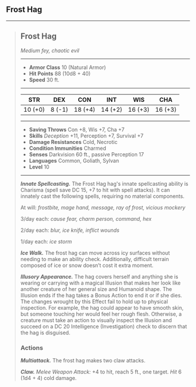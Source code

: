 ## Frost Hag



___
> ## Frost Hag
>*Medium fey, chaotic evil*
> ___
> - **Armor Class** 10 (Natural Armor)
> - **Hit Points** 88 (10d8 + 40)
> - **Speed** 30 ft.
>___
>|   STR   |   DEX   |   CON   |   INT   |   WIS   |   CHA   |
>|:-------:|:-------:|:-------:|:-------:|:-------:|:-------:|
>| 10 (+0) |  8 (-1) | 18 (+4) | 14 (+2) | 16 (+3) | 16 (+3) |
>___
> - **Saving Throws** Con +8, Wis +7, Cha +7
> - **Skills** *Deception* +11, Perception +7, Survival +7
> - **Damage Resistances** Cold, Necrotic
> - **Condition Immunities** Charmed
> - **Senses** Darkvision 60 ft., passive Perception 17
> - **Languages** Common, Goliath, Sylvan
> - **Level** 10
> ___
> ***Innate Spellcasting.***
> The Frost Hag hag's innate spellcasting ability is Charisma (spell save DC 15, +7 to hit with spell attacks). It can innately cast the following spells, requiring no material components.
>
> At will: *frostbite, mage hand, message, ray of frost, vicious mockery*
>
> 3/day each: *cause fear, charm person, command, hex*
>
> 2/day each: *blur, ice knife, inflict wounds*
>
> 1/day each: *ice storm*
>
> ***Ice Walk.***
> The frost hag can move across icy surfaces without needing to make an ability check. Additionally, difficult terrain composed of ice or snow doesn’t cost it extra moment.
>
> ***Illusory Appearance.***
> The hag covers herself and anything she is wearing or carrying with a magical Illusion that makes her look like another creature of her general size and Humanoid shape. The Illusion ends if the hag takes a Bonus Action to end it or if she dies.
The changes wrought by this Effect fail to hold up to physical inspection. For example, the hag could appear to have smooth skin, but someone touching her would feel her rough flesh. Otherwise, a creature must take an action to visually inspect the Illusion and succeed on a DC 20 Intelligence (Investigation) check to discern that the hag is disguised.
>
>
> ### Actions
> ***Multiattack.*** The frost hag makes two claw attacks.
>
> ***Claw.*** *Melee Weapon Attack:* +4 to hit, reach 5 ft., one target. *Hit* 6 (1d4 + 4) cold damage.
>
